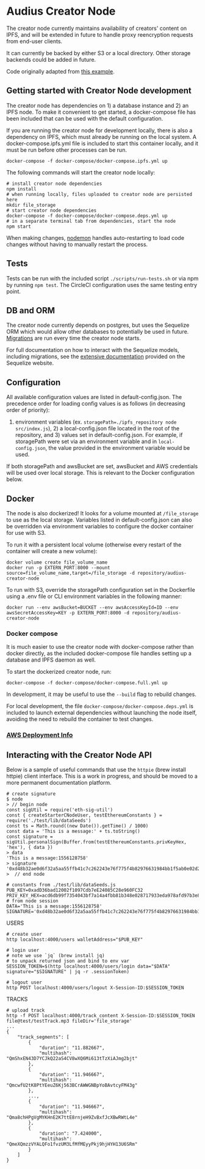 # Audius Creator Node

The creator node currently maintains availability of creators' content on IPFS, and
will be extended in future to handle proxy reencryption requests from end-user clients.

It can currently be backed by either S3 or a local directory. Other storage backends
could be added in future.

Code originally adapted from [this example](https://github.com/ipfs/js-datastore-s3/tree/master/examples/full-s3-repo).

## Getting started with Creator Node development

The creator node has dependencies on 1) a database instance and 2) an IPFS node. To make
it convenient to get started, a docker-compose file has been included that can be used
with the default configuration.

If you are running the creator node for development locally, there is also a dependency on IPFS, which must already be running on the local system. A docker-compose.ipfs.yml file is included to start this container locally, and it must be run before other processes can be run.
```
docker-compose -f docker-compose/docker-compose.ipfs.yml up
```


The following commands will start the creator node locally:

```
# install creator node dependencies
npm install
# when running locally, files uploaded to creator node are persisted here
mkdir file_storage
# start creator node dependencies
docker-compose -f docker-compose/docker-compose.deps.yml up
# in a separate terminal tab from dependencies, start the node
npm start
```

When making changes, [nodemon](https://nodemon.io/) handles auto-restarting to load code
changes without having to manually restart the process.

## Tests

Tests can be run with the included script `./scripts/run-tests.sh` or via npm by running
`npm test`. The CircleCI configuration uses the same testing entry point.

## DB and ORM

The creator node currently depends on postgres, but uses the Sequelize ORM which would
allow other databases to potentially be used in future. [Migrations](http://docs.sequelizejs.com/manual/tutorial/migrations.html) are run every time the
creator node starts.

For full documentation on how to interact with the Sequelize models, including migrations,
see the [extensive documentation](http://docs.sequelizejs.com/) provided on the Sequelize
website.

## Configuration

All available configuration values are listed in default-config.json. The precedence order for
loading config values is as follows (in decreasing order of priority):
1) environment variables (ex. `storagePath=./ipfs_repository node src/index.js`), 2) a local-config.json
file located in the root of the repository, and 3) values set in default-config.json. For
example, if storagePath were set via an environment variable and in `local-config.json`,
the value provided in the environment variable would be used.

If both storagePath and awsBucket are set, awsBucket and AWS credentials will be used over
local storage. This is relevant to the Docker configuration below.

## Docker

The node is also dockerized! It looks for a volume mounted at `/file_storage` to use as
the local storage. Variables listed in default-config.json can also be overridden via
environment variables to configure the docker container for use with S3.

To run it with a persistent local volume (otherwise every restart of the container will
create a new volume):

```
docker volume create file_volume_name
docker run -p EXTERN_PORT:8000 --mount source=file_volume_name,target=/file_storage -d repository/audius-creator-node
```

To run with S3, override the storagePath configuration set in the Dockerfile using
a .env file or CLI environment variables in the following manner:

```
docker run --env awsBucket=BUCKET --env awsAccessKeyId=ID --env awsSecretAccessKey=KEY -p EXTERN_PORT:8000 -d repository/audius-creator-node
```

### Docker compose

It is much easier to use the creator node with docker-compose rather than docker directly,
as the included docker-compose file handles setting up a database and IPFS daemon as well.

To start the dockerized creator node, run:

```
docker-compose -f docker-compose/docker-compose.full.yml up
```

In development, it may be useful to use the `--build` flag to rebuild changes.

For local development, the file `docker-compose/docker-compose.deps.yml` is included to
launch external dependencies without launching the node itself, avoiding the need to
rebuild the container to test changes.

### [AWS Deployment Info](aws_creator_node_deployment.md)


## Interacting with the Creator Node API

Below is a sample of useful commands that use the `httpie` (brew install httpie) client interface.
This is a work in progress, and should be moved to a more permanent documentation platform.

```
# create signature
$ node
> // begin node
const sigUtil = require('eth-sig-util')
const { createStarterCNodeUser, testEthereumConstants } = require('./test/lib/dataSeeds')
const ts = Math.round((new Date()).getTime() / 1000)
const data = 'This is a message:' + ts.toString()
const signature = sigUtil.personalSign(Buffer.from(testEthereumConstants.privKeyHex, 'hex'), { data })
> data
'This is a message:1556128758'
> signature
'0xd48b32ae0d6f32a5aa55ffb41c7c262243e76f775f4b82976631984bb1f5ab0e02d2390fbdd189848f81d2ec1e862489c266aec2fe03897453704ba4e88a07221b'
>  // end node

# constants from ./test/lib/dataSeeds.js
PUB_KEY=0xadD36bad12002f1097Cdb7eE24085C28e960FC32
PRIV_KEY_HEX=acd6db99f7354043bf7a14a4fbb81b348e028717933eda978afd97b3e80cf1da
# from node session
DATA='This is a message:1556128758'
SIGNATURE='0xd48b32ae0d6f32a5aa55ffb41c7c262243e76f775f4b82976631984bb1f5ab0e02d2390fbdd189848f81d2ec1e862489c266aec2fe03897453704ba4e88a07221b'
```

USERS
```
# create user
http localhost:4000/users walletAddress="$PUB_KEY"

# login user
# note we use `jq` (brew install jq)
# to unpack returned json and bind to env var
SESSION_TOKEN=$(http localhost:4000/users/login data="$DATA" signature="$SIGNATURE" | jq -r .sessionToken)

# logout user
http POST localhost:4000/users/logout X-Session-ID:$SESSION_TOKEN
```

TRACKS
```
# upload track
http -f POST localhost:4000/track_content X-Session-ID:$SESSION_TOKEN file@test/testTrack.mp3 fileDir='file_storage'
...
{
    "track_segments": [
        {
            "duration": "11.882667",
            "multihash": "QmShxEN43D7YCJkQ22aS4CV8wXQ6Mi613tTzXiAJmg2bjt"
        },
        {
            "duration": "11.946667",
            "multihash": "QmcwfU2tK8PtYEeuZ6Kj563BCrAWWGNBpYoBAvtcyFM43g"
        },
        ...,
        {
            "duration": "11.946667",
            "multihash": "Qma8chHPgVgMYKHnE2K7ttE8rnjeH9ZvBxfJcXBwRWtL4e"
        },
        {
            "duration": "7.424000",
            "multihash": "QmeXQmzzVYALQFo1fvzUM3LfMfMEyyPkj9hjHYH13U6SRm"
        }
    ]
}
```
